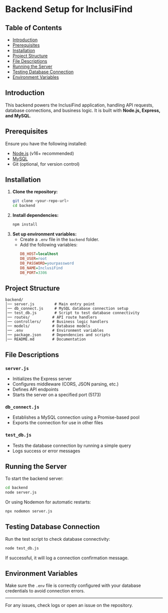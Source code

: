 # Backend Setup for InclusiFind

## Table of Contents
- [Introduction](#introduction)
- [Prerequisites](#prerequisites)
- [Installation](#installation)
- [Project Structure](#project-structure)
- [File Descriptions](#file-descriptions)
- [Running the Server](#running-the-server)
- [Testing Database Connection](#testing-database-connection)
- [Environment Variables](#environment-variables)

## Introduction
This backend powers the InclusiFind application, handling API requests, database connections, and business logic. It is built with **Node.js, Express, and MySQL**.

## Prerequisites
Ensure you have the following installed:
- [Node.js](https://nodejs.org/) (v16+ recommended)
- [MySQL](https://www.mysql.com/)
- Git (optional, for version control)

## Installation
1. **Clone the repository:**
   ```sh
   git clone <your-repo-url>
   cd backend
   ```
2. **Install dependencies:**
   ```sh
   npm install
   ```
3. **Set up environment variables:**
   - Create a `.env` file in the `backend` folder.
   - Add the following variables:
     ```ini
     DB_HOST=localhost
     DB_USER=root
     DB_PASSWORD=yourpassword
     DB_NAME=InclusiFind
     DB_PORT=3306
     ```

## Project Structure
```
backend/
│── server.js         # Main entry point
│── db_connect.js     # MySQL database connection setup
│── test_db.js        # Script to test database connectivity
│── routes/          # API route handlers
│── controllers/     # Business logic handlers
│── models/          # Database models
│── .env             # Environment variables
│── package.json     # Dependencies and scripts
│── README.md        # Documentation
```

## File Descriptions

### `server.js`
- Initializes the Express server
- Configures middleware (CORS, JSON parsing, etc.)
- Defines API endpoints
- Starts the server on a specified port (5173)

### `db_connect.js`
- Establishes a MySQL connection using a Promise-based pool
- Exports the connection for use in other files

### `test_db.js`
- Tests the database connection by running a simple query
- Logs success or error messages

## Running the Server
To start the backend server:
```sh
cd backend
node server.js
```
Or using Nodemon for automatic restarts:
```sh
npx nodemon server.js
```

## Testing Database Connection
Run the test script to check database connectivity:
```sh
node test_db.js
```
If successful, it will log a connection confirmation message.

## Environment Variables
Make sure the `.env` file is correctly configured with your database credentials to avoid connection errors.

---
For any issues, check logs or open an issue on the repository.

